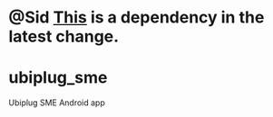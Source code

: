 # @Sid [This](https://github.com/akexorcist/Android-BluetoothSPPLibrary) is a dependency in the latest change.

ubiplug_sme
===========

Ubiplug SME Android app


